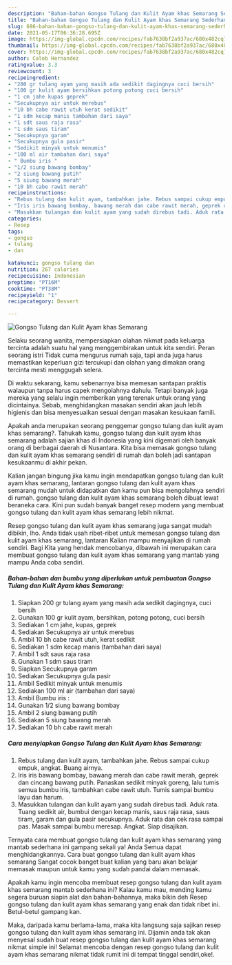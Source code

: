 ```yaml
---
description: "Bahan-bahan Gongso Tulang dan Kulit Ayam khas Semarang Sederhana Untuk Jualan"
title: "Bahan-bahan Gongso Tulang dan Kulit Ayam khas Semarang Sederhana Untuk Jualan"
slug: 686-bahan-bahan-gongso-tulang-dan-kulit-ayam-khas-semarang-sederhana-untuk-jualan
date: 2021-05-17T06:36:28.695Z
image: https://img-global.cpcdn.com/recipes/fab7638bf2a937ac/680x482cq70/gongso-tulang-dan-kulit-ayam-khas-semarang-foto-resep-utama.jpg
thumbnail: https://img-global.cpcdn.com/recipes/fab7638bf2a937ac/680x482cq70/gongso-tulang-dan-kulit-ayam-khas-semarang-foto-resep-utama.jpg
cover: https://img-global.cpcdn.com/recipes/fab7638bf2a937ac/680x482cq70/gongso-tulang-dan-kulit-ayam-khas-semarang-foto-resep-utama.jpg
author: Caleb Hernandez
ratingvalue: 3.3
reviewcount: 3
recipeingredient:
- "200 gr tulang ayam yang masih ada sedikit dagingnya cuci bersih"
- "100 gr kulit ayam bersihkan potong potong cuci bersih"
- "1 cm jahe kupas geprek"
- "Secukupnya air untuk merebus"
- "10 bh cabe rawit utuh kerat sedikit"
- "1 sdm kecap manis tambahan dari saya"
- "1 sdt saus raja rasa"
- "1 sdm saus tiram"
- "Secukupnya garam"
- "Secukupnya gula pasir"
- "Sedikit minyak untuk menumis"
- "100 ml air tambahan dari saya"
- " Bumbu iris "
- "1/2 siung bawang bombay"
- "2 siung bawang putih"
- "5 siung bawang merah"
- "10 bh cabe rawit merah"
recipeinstructions:
- "Rebus tulang dan kulit ayam, tambahkan jahe. Rebus sampai cukup empuk, angkat. Buang airnya."
- "Iris iris bawang bombay, bawang merah dan cabe rawit merah, geprek dan cincang bawang putih. Panaskan sedikit minyak goreng, lalu tumis semua bumbu iris, tambahkan cabe rawit utuh. Tumis sampai bumbu layu dan harum."
- "Masukkan tulangan dan kulit ayam yang sudah direbus tadi. Aduk rata. Tuang sedikit air, bumbui dengan kecap manis, saus raja rasa, saus tiram, garam dan gula pasir secukupnya. Aduk rata dan cek rasa sampai pas. Masak sampai bumbu meresap. Angkat. Siap disajikan."
categories:
- Resep
tags:
- gongso
- tulang
- dan

katakunci: gongso tulang dan 
nutrition: 267 calories
recipecuisine: Indonesian
preptime: "PT16M"
cooktime: "PT38M"
recipeyield: "1"
recipecategory: Dessert

---
```



![Gongso Tulang dan Kulit Ayam khas Semarang](https://img-global.cpcdn.com/recipes/fab7638bf2a937ac/680x482cq70/gongso-tulang-dan-kulit-ayam-khas-semarang-foto-resep-utama.jpg)

Selaku seorang wanita, mempersiapkan olahan nikmat pada keluarga tercinta adalah suatu hal yang menggembirakan untuk kita sendiri. Peran seorang istri Tidak cuma mengurus rumah saja, tapi anda juga harus memastikan keperluan gizi tercukupi dan olahan yang dimakan orang tercinta mesti menggugah selera.

Di waktu  sekarang, kamu sebenarnya bisa memesan santapan praktis walaupun tanpa harus capek mengolahnya dahulu. Tetapi banyak juga mereka yang selalu ingin memberikan yang terenak untuk orang yang dicintainya. Sebab, menghidangkan masakan sendiri akan jauh lebih higienis dan bisa menyesuaikan sesuai dengan masakan kesukaan famili. 



Apakah anda merupakan seorang penggemar gongso tulang dan kulit ayam khas semarang?. Tahukah kamu, gongso tulang dan kulit ayam khas semarang adalah sajian khas di Indonesia yang kini digemari oleh banyak orang di berbagai daerah di Nusantara. Kita bisa memasak gongso tulang dan kulit ayam khas semarang sendiri di rumah dan boleh jadi santapan kesukaanmu di akhir pekan.

Kalian jangan bingung jika kamu ingin mendapatkan gongso tulang dan kulit ayam khas semarang, lantaran gongso tulang dan kulit ayam khas semarang mudah untuk didapatkan dan kamu pun bisa mengolahnya sendiri di rumah. gongso tulang dan kulit ayam khas semarang boleh dibuat lewat beraneka cara. Kini pun sudah banyak banget resep modern yang membuat gongso tulang dan kulit ayam khas semarang lebih nikmat.

Resep gongso tulang dan kulit ayam khas semarang juga sangat mudah dibikin, lho. Anda tidak usah ribet-ribet untuk memesan gongso tulang dan kulit ayam khas semarang, lantaran Kalian mampu menyajikan di rumah sendiri. Bagi Kita yang hendak mencobanya, dibawah ini merupakan cara membuat gongso tulang dan kulit ayam khas semarang yang mantab yang mampu Anda coba sendiri.

<!--inarticleads1-->

##### Bahan-bahan dan bumbu yang diperlukan untuk pembuatan Gongso Tulang dan Kulit Ayam khas Semarang:

1. Siapkan 200 gr tulang ayam yang masih ada sedikit dagingnya, cuci bersih
1. Gunakan 100 gr kulit ayam, bersihkan, potong potong, cuci bersih
1. Sediakan 1 cm jahe, kupas, geprek
1. Sediakan Secukupnya air untuk merebus
1. Ambil 10 bh cabe rawit utuh, kerat sedikit
1. Sediakan 1 sdm kecap manis (tambahan dari saya)
1. Ambil 1 sdt saus raja rasa
1. Gunakan 1 sdm saus tiram
1. Siapkan Secukupnya garam
1. Sediakan Secukupnya gula pasir
1. Ambil Sedikit minyak untuk menumis
1. Sediakan 100 ml air (tambahan dari saya)
1. Ambil  Bumbu iris :
1. Gunakan 1/2 siung bawang bombay
1. Ambil 2 siung bawang putih
1. Sediakan 5 siung bawang merah
1. Sediakan 10 bh cabe rawit merah




<!--inarticleads2-->

##### Cara menyiapkan Gongso Tulang dan Kulit Ayam khas Semarang:

1. Rebus tulang dan kulit ayam, tambahkan jahe. Rebus sampai cukup empuk, angkat. Buang airnya.
1. Iris iris bawang bombay, bawang merah dan cabe rawit merah, geprek dan cincang bawang putih. Panaskan sedikit minyak goreng, lalu tumis semua bumbu iris, tambahkan cabe rawit utuh. Tumis sampai bumbu layu dan harum.
1. Masukkan tulangan dan kulit ayam yang sudah direbus tadi. Aduk rata. Tuang sedikit air, bumbui dengan kecap manis, saus raja rasa, saus tiram, garam dan gula pasir secukupnya. Aduk rata dan cek rasa sampai pas. Masak sampai bumbu meresap. Angkat. Siap disajikan.




Ternyata cara membuat gongso tulang dan kulit ayam khas semarang yang mantab sederhana ini gampang sekali ya! Anda Semua dapat menghidangkannya. Cara buat gongso tulang dan kulit ayam khas semarang Sangat cocok banget buat kalian yang baru akan belajar memasak maupun untuk kamu yang sudah pandai dalam memasak.

Apakah kamu ingin mencoba membuat resep gongso tulang dan kulit ayam khas semarang mantab sederhana ini? Kalau kamu mau, mending kamu segera buruan siapin alat dan bahan-bahannya, maka bikin deh Resep gongso tulang dan kulit ayam khas semarang yang enak dan tidak ribet ini. Betul-betul gampang kan. 

Maka, daripada kamu berlama-lama, maka kita langsung saja sajikan resep gongso tulang dan kulit ayam khas semarang ini. Dijamin anda tak akan menyesal sudah buat resep gongso tulang dan kulit ayam khas semarang nikmat simple ini! Selamat mencoba dengan resep gongso tulang dan kulit ayam khas semarang nikmat tidak rumit ini di tempat tinggal sendiri,oke!.

